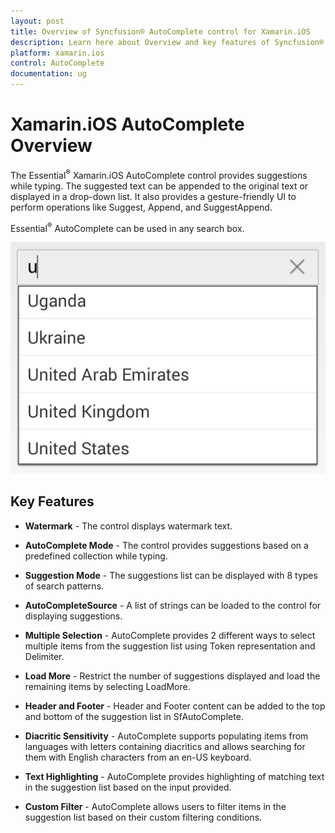```yaml
---
layout: post
title: Overview of Syncfusion® AutoComplete control for Xamarin.iOS
description: Learn here about Overview and key features of Syncfusion® Xamarin.iOS AutoComplete Control, its elements, and more.
platform: xamarin.ios
control: AutoComplete
documentation: ug
---
```


# Xamarin.iOS AutoComplete Overview

The Essential<sup>®</sup> Xamarin.iOS AutoComplete control provides suggestions while typing. The suggested text can be appended to the original text or displayed in a drop-down list. It also provides a gesture-friendly UI to perform operations like Suggest, Append, and SuggestAppend.

Essential<sup>®</sup> AutoComplete can be used in any search box.

![Xamarin.iOS AutoComplete Overview](images/overview.png)

## Key Features

* **Watermark** - The control displays watermark text.

* **AutoComplete Mode** - The control provides suggestions based on a predefined collection while typing.

* **Suggestion Mode** - The suggestions list can be displayed with 8 types of search patterns.

* **AutoCompleteSource** - A list of strings can be loaded to the control for displaying suggestions.

* **Multiple Selection** - AutoComplete provides 2 different ways to select multiple items from the suggestion list using Token representation and Delimiter.

* **Load More** - Restrict the number of suggestions displayed and load the remaining items by selecting LoadMore.

* **Header and Footer** - Header and Footer content can be added to the top and bottom of the suggestion list in SfAutoComplete.

* **Diacritic Sensitivity** - AutoComplete supports populating items from languages with letters containing diacritics and allows searching for them with English characters from an en-US keyboard.

* **Text Highlighting** - AutoComplete provides highlighting of matching text in the suggestion list based on the input provided.

* **Custom Filter** - AutoComplete allows users to filter items in the suggestion list based on their custom filtering conditions.
